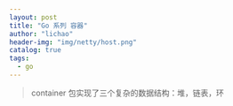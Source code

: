 ```yaml
---
layout: post
title: "Go 系列 容器"
author: "lichao"
header-img: "img/netty/host.png"
catalog: true
tags:
  - go
---
```


> container 包实现了三个复杂的数据结构：堆，链表，环


